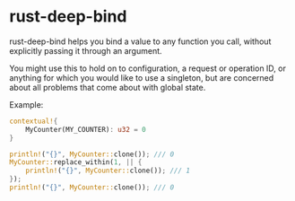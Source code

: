 # rust-deep-bind

rust-deep-bind helps you bind a value to any function you call, without explicitly passing it through an argument.

You might use this to hold on to configuration, a request or operation ID, or anything for which you would like to use a singleton, but are concerned about all problems that come about with global state.

Example:

```rust
contextual!{
    MyCounter(MY_COUNTER): u32 = 0
}

println!("{}", MyCounter::clone()); /// 0
MyCounter::replace_within(1, || {
    println!("{}", MyCounter::clone()); /// 1
});
println!("{}", MyCounter::clone()); /// 0
```
